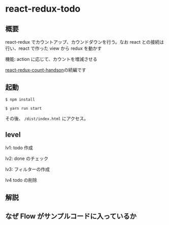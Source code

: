 # react-redux-todo

## 概要

react-redux でカウントアップ、カウンドダウンを行う。なお react との接続は行い、react で作った view から redux を動かす

機能: action に応じて、カウントを増減させる

[react-redux-count-handson](https://github.com/sadnessOjisan/react-redux-count-handson)の続編です

## 起動

```
$ npm install

$ yarn run start

```

その後、 `/dist/index.html` にアクセス。

## level

lv1: todo 作成

lv2: done のチェック

lv3: フィルターの作成

lv4 todo の削除

## 解説

## なぜ Flow がサンプルコードに入っているか
